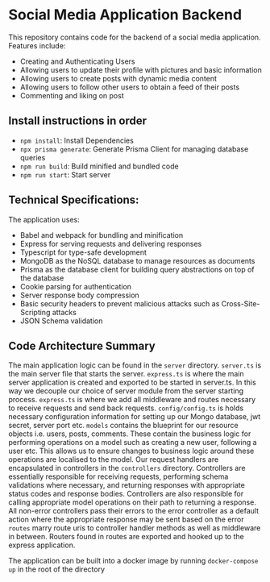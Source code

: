 # Social Media Application Backend

This repository contains code for the backend of a social media application. Features include:

* Creating and Authenticating Users
* Allowing users to update their profile with pictures and basic information
* Allowing users to create posts with dynamic media content
* Allowing users to follow other users to obtain a feed of their posts
* Commenting and liking on post

## Install instructions in order

* `npm install`: Install Dependencies
* `npx prisma generate`: Generate Prisma Client for managing database queries
* `npm run build`: Build minified and bundled code
* `npm run start`: Start server

## Technical Specifications:

The application uses:

* Babel and webpack for bundling and minification
* Express for serving requests and delivering responses
* Typescript for type-safe development
* MongoDB as the NoSQL database to manage resources as documents
* Prisma as the database client for building query abstractions on top of the database
* Cookie parsing for authentication
* Server response body compression
* Basic security headers to prevent malicious attacks such as Cross-Site-Scripting attacks
* JSON Schema validation

## Code Architecture Summary

The main application logic can be found in the `server` directory. `server.ts` is the main server file that starts the
server. `express.ts` is where the main server application is created and exported to be started in server.ts. In this
way we decouple our choice of server module from the server starting process. `express.ts` is where we add all
middleware and routes necessary to receive requests and send back requests. `config/config.ts` is holds necessary
configuration information for setting up our Mongo database, jwt secret, server port etc.
`models` contains the blueprint for our resource objects i.e. users, posts, comments. These contain the business logic
for performing operations on a model such as creating a new user, following a user etc. This allows us to ensure changes
to business logic around these operations are localised to the model. Our request handlers are encapsulated in
controllers in the `controllers` directory. Controllers are essentially responsible for receiving requests, performing
schema validations where necessary, and returning responses with appropriate status codes and response bodies.
Controllers are also responsible for calling appropriate model operations on their path to returning a response. All
non-error controllers pass their errors to the error controller as a default action where the appropriate response may
be sent based on the error
`routes` marry route uris to controller handler methods as well as middleware in between. Routers found in routes are
exported and hooked up to the express application.

The application can be built into a docker image by running `docker-compose up`
in the root of the directory